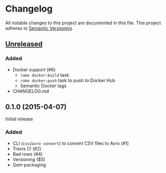# Changelog

All notable changes to this project are documented in this file.
This project adheres to [Semantic Versioning](http://semver.org/).

## [Unreleased]

### Added
 * Docker support (#6)
   * `rake docker:build` task
   * `rake docker:push` task to push to Docker Hub
   * Semantic Docker tags
 * CHANGELOG.md

## 0.1.0 (2015-04-07)
Initial release

### Added
 * CLI (`csv2avro convert`) to convert CSV files to Avro (#1)
 * Travis CI (#2)
 * Bad rows (#4)
 * Versioning ($5)
 * Gem packaging

[unreleased]: https://github.com/sspinc/csv2avro/compare/0.1.0...HEAD
